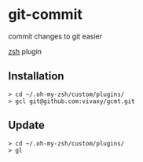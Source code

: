 # git-commit

commit changes to git easier

[zsh](http://ohmyz.sh/) plugin

## Installation

```
> cd ~/.oh-my-zsh/custom/plugins/
> gcl git@github.com:vivaxy/gcmt.git
```

## Update

```
> cd ~/.oh-my-zsh/custom/plugins/
> gl
```
